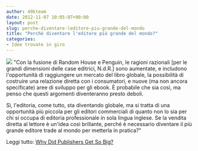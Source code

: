 ```yaml
---
author: 40kteam
date: 2012-11-07 10:05:07+00:00
layout: post
slug: perche-diventare-leditore-piu-grande-del-mondo
title: "Perché diventare l'editore più grande del mondo?"
categories:
- Idee trovate in giro
---
```


![](http://40k.it/wp-content/uploads/2012/11/5975167653.jpeg) "Con la fusione di Random House e Penguin, le ragioni razionali [per le grandi dimensioni delle case editrici, N.d.R.] sono aumentate, e includono l'opportunità di raggiungere un mercato del libro globale, la possibilità di costruire una relazione diretta con i consumatori, e nuove (ma non ancora specificate) aree di sviluppo per gli ebook. È probabile che sia così, ma penso che questi argomenti diventeranno presto deboli. 

Sì, l'editoria, come tutto, sta diventando globale, ma si tratta di una opportunità più piccola per gli editori commerciali di quanto non lo sia per chi si occupa di editoria professionale in sola lingua inglese. Se la vendita diretta al lettore è un'idea così brillante, perché è necessario diventare il più grande editore trade al mondo per metterla in pratica?"

Leggi tutto: [Why Did Publishers Get So Big?](http://scholarlykitchen.sspnet.org/2012/11/06/why-did-publishers-get-so-big/)

